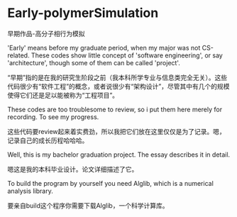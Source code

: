 # Early-polymerSimulation
早期作品-高分子相行为模拟

'Early' means before my graduate period, when my major was not CS-related. These codes show little concept of 'software engineering', or say 'architecture', though some of them can be called 'project'.

“早期”指的是在我的研究生阶段之前（我本科所学专业与信息类完全无关）。这些代码很少有“软件工程”的概念，或者说很少有“架构设计”，尽管其中有几个的规模使得它们还是足以能被称为“工程项目”。

These codes are too troublesome to review, so i put them here merely for recording. To see my progress.

这些代码要review起来着实费劲，所以我把它们放在这里仅仅是为了记录。嗯，记录自己的成长历程哈哈哈。

Well, this is my bachelor graduation project. The essay describes it in detail.

嗯这是我的本科毕业设计。论文详细描述了它。

To build the program by yourself you need Alglib, which is a numerical analysis library.

要亲自build这个程序你需要下载Alglib，一个科学计算库。
